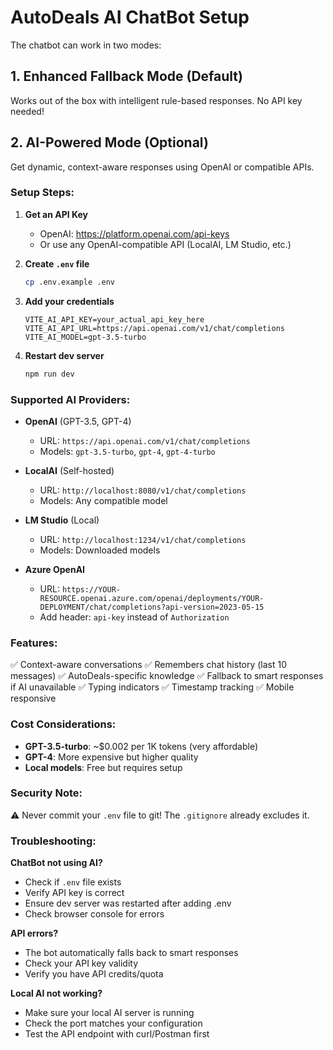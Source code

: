 # AutoDeals AI ChatBot Setup

The chatbot can work in two modes:

## 1. Enhanced Fallback Mode (Default)
Works out of the box with intelligent rule-based responses. No API key needed!

## 2. AI-Powered Mode (Optional)
Get dynamic, context-aware responses using OpenAI or compatible APIs.

### Setup Steps:

1. **Get an API Key**
   - OpenAI: https://platform.openai.com/api-keys
   - Or use any OpenAI-compatible API (LocalAI, LM Studio, etc.)

2. **Create `.env` file**
   ```bash
   cp .env.example .env
   ```

3. **Add your credentials**
   ```env
   VITE_AI_API_KEY=your_actual_api_key_here
   VITE_AI_API_URL=https://api.openai.com/v1/chat/completions
   VITE_AI_MODEL=gpt-3.5-turbo
   ```

4. **Restart dev server**
   ```bash
   npm run dev
   ```

### Supported AI Providers:

- **OpenAI** (GPT-3.5, GPT-4)
  - URL: `https://api.openai.com/v1/chat/completions`
  - Models: `gpt-3.5-turbo`, `gpt-4`, `gpt-4-turbo`

- **LocalAI** (Self-hosted)
  - URL: `http://localhost:8080/v1/chat/completions`
  - Models: Any compatible model

- **LM Studio** (Local)
  - URL: `http://localhost:1234/v1/chat/completions`
  - Models: Downloaded models

- **Azure OpenAI**
  - URL: `https://YOUR-RESOURCE.openai.azure.com/openai/deployments/YOUR-DEPLOYMENT/chat/completions?api-version=2023-05-15`
  - Add header: `api-key` instead of `Authorization`

### Features:

✅ Context-aware conversations
✅ Remembers chat history (last 10 messages)
✅ AutoDeals-specific knowledge
✅ Fallback to smart responses if AI unavailable
✅ Typing indicators
✅ Timestamp tracking
✅ Mobile responsive

### Cost Considerations:

- **GPT-3.5-turbo**: ~$0.002 per 1K tokens (very affordable)
- **GPT-4**: More expensive but higher quality
- **Local models**: Free but requires setup

### Security Note:

⚠️ Never commit your `.env` file to git!
The `.gitignore` already excludes it.

### Troubleshooting:

**ChatBot not using AI?**
- Check if `.env` file exists
- Verify API key is correct
- Ensure dev server was restarted after adding .env
- Check browser console for errors

**API errors?**
- The bot automatically falls back to smart responses
- Check your API key validity
- Verify you have API credits/quota

**Local AI not working?**
- Make sure your local AI server is running
- Check the port matches your configuration
- Test the API endpoint with curl/Postman first
